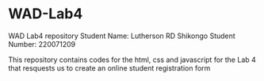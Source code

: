 # WAD-Lab4
WAD Lab4 repository
Student Name: Lutherson RD Shikongo
Student Number: 220071209

This repository contains codes for the html, css and javascript for the Lab 4 that resquests us to create an online student registration form
